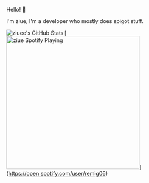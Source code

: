 Hello! 👋

I'm ziue, I'm a developer who mostly does spigot stuff.

<img align="left" alt="ziuee's GitHub Stats" src="https://github-readme-stats.vercel.app/api?username=ziuee&show_icons=true&hide_border=true&theme=radical"/>

[<img src="http://novatorem-ziuee.vercel.app/" alt="ziue Spotify Playing" width="350"/>]
(https://open.spotify.com/user/remig06)
